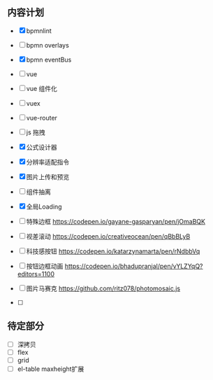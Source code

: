 ## 内容计划

- [x] bpmnlint
- [ ] bpmn overlays
- [x] bpmn eventBus
- [ ] vue
- [ ] vue 组件化
- [ ] vuex
- [ ] vue-router
- [ ] js 拖拽
- [x] 公式设计器
- [x] 分辨率适配指令
- [x] 图片上传和预览
- [ ] 组件抽离
- [x] 全局Loading



- [ ] 特殊边框 https://codepen.io/gayane-gasparyan/pen/jOmaBQK
- [ ] 视差滚动 https://codepen.io/creativeocean/pen/qBbBLyB
- [ ] 科技感按钮 https://codepen.io/katarzynamarta/pen/rNdbbVq
- [ ] 按钮边框动画 https://codepen.io/bhadupranjal/pen/vYLZYqQ?editors=1100
- [ ] 图片马赛克 https://github.com/ritz078/photomosaic.js
- [ ] 



## 待定部分

- [ ] 深拷贝
- [ ] flex
- [ ] grid
- [ ] el-table maxheight扩展
